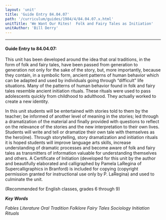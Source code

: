 ```yaml
---
layout: 'unit'
title: 'Guide Entry 84.04.07'
path: '/curriculum/guides/1984/4/84.04.07.x.html'
unitTitle: 'We Want Our Rites!  Folk and Fairy Tales as Initiation'
unitAuthor: 'Bill Derry'
---
```


<body>
<hr/>
 <h4>
  Guide Entry to 84.04.07:
 </h4>
 This unit has been developed around the idea that oral traditions, in the form of folk and fairy tales, have been passed from generation to generation not only for the sake of the story, but, more importantly, because they contain, in a symbolic form, ancient patterns of human behavior which can be adapted and used by individuals going through “difficult” life situations.  Many of the patterns of human behavior found in folk and fairy tales resemble ancient initiation rituals. These rituals were used to pass adolescents quickly from childhood to adulthood.  They actually worked to create a new identity.
 <p>
  In this unit students will be entertained with stories told to them by the teacher; be informed of another level of meaning in the stories; led through a dramatization of the material and finally provided with questions to reflect on the relevance of the stories and the new interpretation to their own lives.  Students will write and tell or dramatize their own tale with themselves as the hero(ine).  Through storytelling, story dramatization and initiation rituals it is hoped students will improve language arts skills, increase understanding of dramatic processes and become aware of folk and fairy tales as transmitters of information valuable for understanding themselves and others.  A Certificate of Initiation (developed for this unit by the author and beautifully elaborated and calligraphed by Pamela LaRegina of Supercalligraphics in Branford) is included for copying (copyright permission granted for instructional use only by P. LaRegina) and used to culminate the unit.
 </p>
 <p>
  (Recommended for English classes, grades 6 through 9)
 </p>
<p>
  <b>
   <i>
    Key Words
   </i>
  </b>
  <br/>
 </p>
 <p>
  <i>
   Fables Literature Oral Tradition Folklore Fairy Tales Sociology Initiation Rituals
  </i>
 </p>

</body>
